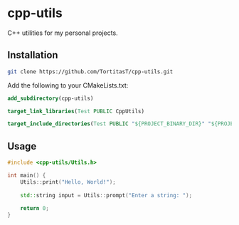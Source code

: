 # cpp-utils

C++ utilities for my personal projects.

## Installation

```bash
git clone https://github.com/TortitasT/cpp-utils.git
```

Add the following to your CMakeLists.txt:

```cmake
add_subdirectory(cpp-utils)

target_link_libraries(Test PUBLIC CppUtils)

target_include_directories(Test PUBLIC "${PROJECT_BINARY_DIR}" "${PROJECT_SOURCE_DIR}/cpp-utils")
```

## Usage

```cpp
#include <cpp-utils/Utils.h>

int main() {
    Utils::print("Hello, World!");
    
    std::string input = Utils::prompt("Enter a string: ");
    
    return 0;
}
```